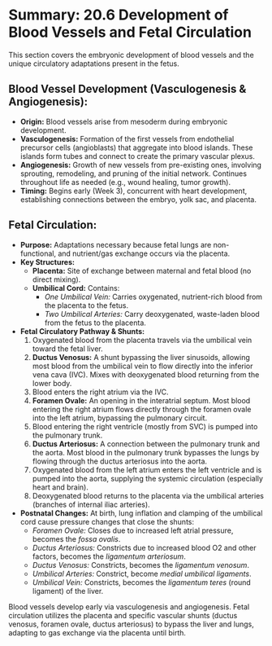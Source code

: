 # Summary: 20.6 Development of Blood Vessels and Fetal Circulation

This section covers the embryonic development of blood vessels and the unique circulatory adaptations present in the fetus.

## Blood Vessel Development (Vasculogenesis & Angiogenesis):

*   **Origin:** Blood vessels arise from mesoderm during embryonic development.
*   **Vasculogenesis:** Formation of the first vessels from endothelial precursor cells (angioblasts) that aggregate into blood islands. These islands form tubes and connect to create the primary vascular plexus.
*   **Angiogenesis:** Growth of new vessels from pre-existing ones, involving sprouting, remodeling, and pruning of the initial network. Continues throughout life as needed (e.g., wound healing, tumor growth).
*   **Timing:** Begins early (Week 3), concurrent with heart development, establishing connections between the embryo, yolk sac, and placenta.

## Fetal Circulation:

*   **Purpose:** Adaptations necessary because fetal lungs are non-functional, and nutrient/gas exchange occurs via the placenta.
*   **Key Structures:**
    *   **Placenta:** Site of exchange between maternal and fetal blood (no direct mixing).
    *   **Umbilical Cord:** Contains:
        *   *One Umbilical Vein:* Carries oxygenated, nutrient-rich blood from the placenta to the fetus.
        *   *Two Umbilical Arteries:* Carry deoxygenated, waste-laden blood from the fetus to the placenta.
*   **Fetal Circulatory Pathway & Shunts:**
    1.  Oxygenated blood from the placenta travels via the umbilical vein toward the fetal liver.
    2.  **Ductus Venosus:** A shunt bypassing the liver sinusoids, allowing most blood from the umbilical vein to flow directly into the inferior vena cava (IVC). Mixes with deoxygenated blood returning from the lower body.
    3.  Blood enters the right atrium via the IVC.
    4.  **Foramen Ovale:** An opening in the interatrial septum. Most blood entering the right atrium flows directly through the foramen ovale into the left atrium, bypassing the pulmonary circuit.
    5.  Blood entering the right ventricle (mostly from SVC) is pumped into the pulmonary trunk.
    6.  **Ductus Arteriosus:** A connection between the pulmonary trunk and the aorta. Most blood in the pulmonary trunk bypasses the lungs by flowing through the ductus arteriosus into the aorta.
    7.  Oxygenated blood from the left atrium enters the left ventricle and is pumped into the aorta, supplying the systemic circulation (especially heart and brain).
    8.  Deoxygenated blood returns to the placenta via the umbilical arteries (branches of internal iliac arteries).
*   **Postnatal Changes:** At birth, lung inflation and clamping of the umbilical cord cause pressure changes that close the shunts:
    *   *Foramen Ovale:* Closes due to increased left atrial pressure, becomes the *fossa ovalis*.
    *   *Ductus Arteriosus:* Constricts due to increased blood O2 and other factors, becomes the *ligamentum arteriosum*.
    *   *Ductus Venosus:* Constricts, becomes the *ligamentum venosum*.
    *   *Umbilical Arteries:* Constrict, become *medial umbilical ligaments*.
    *   *Umbilical Vein:* Constricts, becomes the *ligamentum teres* (round ligament) of the liver.

Blood vessels develop early via vasculogenesis and angiogenesis. Fetal circulation utilizes the placenta and specific vascular shunts (ductus venosus, foramen ovale, ductus arteriosus) to bypass the liver and lungs, adapting to gas exchange via the placenta until birth.
